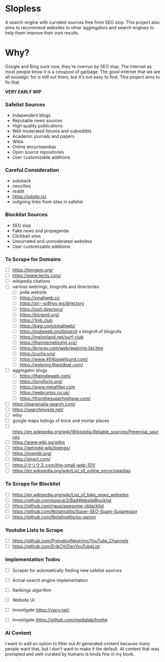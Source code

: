 # Slopless
A search engine with currated sources free from SEO slop. This project also aims to recommend websites to other aggregators and search engines to help them improve their own results.

# Why?
Google and Bing suck now, they're overrun by SEO slop. The internet as most people know it is a cesspool of garbage. The good internet that we are all nostalgic for is still out there, but it's not easy to find. This project aims to fix that.

**VERY EARLY WIP**

### Safelist Sources
* Independent blogs
* Reputable news sources
* High quality publications
* Well moderated forums and subreddits
* Academic journals and papers
* Wikis
* Online encyclopedias
* Open source repositories
* User customizable additions

### Careful Consideration
* substack
* neocities
* reddit
* https://lobste.rs/
* outgoing links from sites in safelist

### Blocklist Sources
* SEO slop
* Fake news and propaganda
* Clickbait sites
* Uncurrated and unmoderated websites
* User customizable additions

### To Scrape for Domains
- [ ] https://tinygem.org/
- [ ] https://www.teclis.com/
- [ ] wikipedia citations
- [ ] various webrings, blogrolls and directories
    - [ ] jodie.website
    - [ ] https://smallweb.cc
    - [ ] https://xn--sr8hvo.ws/directory
    - [ ] https://ooh.directory/
    - [ ] https://blogroll.org/
    - [ ] https://1mb.club
    - [ ] https://kagi.com/smallweb/
    - [ ] https://indieweb.org/blogroll a blogroll of blogrolls
    - [ ] https://melonland.net/surf-club
    - [ ] https://theinternetisshit.xyz/
    - [ ] https://brisray.com/web/webring-list.htm
    - [ ] https://curlie.org/
    - [ ] https://www.404pagefound.com/
    - [ ] https://webring.theoldnet.com/
- [ ] aggregator blogs
    - [ ] https://theindieweb.com/
    - [ ] https://longform.org/
    - [ ] https://www.metafilter.com
    - [ ] https://webcurios.co.uk/
    - [ ] https://fromthesuperhighway.com/
- [ ] https://marginalia-search.com/
- [ ] https://searchmysite.net/
- [ ] wiby
- [ ] google maps listings of brick and mortar places
- [ ] https://en.wikipedia.org/wiki/Wikipedia:Reliable_sources/Perennial_sources
- [ ] https://www.wiki.gg/wikis
- [ ] https://getindie.wiki/listings/
- [ ] https://mwmbl.org/
- [ ] https://stract.com/
- [ ] https://マリウス.com/the-small-web-101/
- [ ] https://en.wikipedia.org/wiki/List_of_online_encyclopedias

### To Scrape for Blocklist
- [ ] https://en.wikipedia.org/wiki/List_of_fake_news_websites
- [ ] https://github.com/popcar2/BadWebsiteBlocklist
- [ ] https://github.com/rjaus/awesome-ublacklist
- [ ] https://github.com/NotaInutilis/Super-SEO-Spam-Suppressor
- [ ] https://github.com/NotaInutilis/no-qanon

### Youtube Lists to Scrape
- [ ] https://github.com/PrejudiceNeutrino/YouTube_Channels
- [ ] https://github.com/ErikCH/DevYouTubeList

### Implementation Todos
- [ ] Scraper for automatically finding new safelist sources
- [ ] Actual search engine implementation
- [ ] Rankings algorithm
- [ ] Website UI
- [ ] Investigate https://yacy.net/
- [ ] Investigate https://github.com/medialab/hyphe 


### AI Content
I want to add an option to filter out AI generated content because many people want that, but I don't want to make it the default. AI content that was prompted and well-curated by humans is kinda fine in my book.